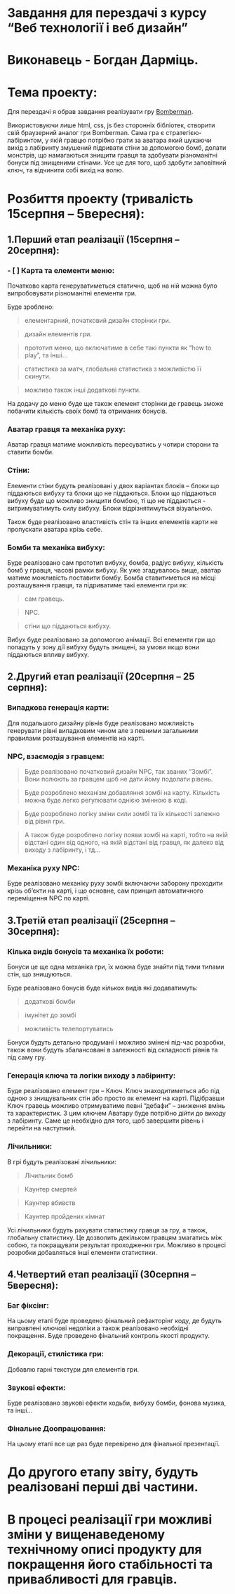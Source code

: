 # Завдання для перездачі з курсу “Веб технології і веб дизайн”
# Виконавець - Богдан Дарміць.

# Тема проекту:
Для перездачі я обрав завдання реалізувати гру [Bomberman](https://en.wikipedia.org/wiki/Bomberman).

Використовуючи лише html, css, js без сторонніх бібліотек, створити свій браузерний аналог гри Bomberman. Сама гра є стратегією-	лабіринтом, у якій гравцю потрібно грати за аватара який шукаючи вихід з лабіринту змушений підривати стіни за допомогою бомб, 		долати монстрів, що намагаються знищити гравця та здобувати різноманітні бонуси під знищеними стінами. Усе це для того, щоб 		здобути заповітний ключ, та відчинити собі вихід на волю.
	
# Розбиття проекту (тривалість  15серпня – 5вересня):

## 1.Перший етап реалізації (15серпня – 20серпня):

### - [ ] Карта та елементи меню:

Початково карта генеруватиметься статично, щоб на ній можна було випробовувати різноманітні елементи гри. 

Буде зроблено:

 > елементарний, початковий дизайн сторінки гри.
 
 > дизайн елементів гри.
 
 > прототип меню, що включатиме в себе такі пункти як “how to play”, та інші...
 
 > статистика за матч, глобальна статистика з можливістю її скинути.
 
 > можливо також інші додаткові пункти.
			
На додачу до  меню буде ще також елемент сторінки де гравець зможе побачити кількість своїх бомб та отриманих бонусів.	

### Аватар гравця та механіка руху:

Аватар гравця матиме можливість пересуватись у чотири сторони та ставити бомби. 
		
### Стіни:

Елементи стіни будуть реалізовані у двох варіантах блоків – блоки що піддаються вибуху та блоки що не піддаються. Блоки 		що піддаються вибуху буде що можливо знищити бомбою, ті що не піддаються - витримуватимуть силу вибуху. Блоки 				відрізнятимуться візуальною.

Також буде реалізовано властивість стін та інших елементів карти не пропускати аватара крізь себе.
		
### Бомби та механіка вибуху:

Буде реалізовано сам прототип вибуху, бомба, радіус вибуху, кількість бомб у гравця, часові рамки вибуху.
Як уже згадувалось вище, аватар матиме можливість поставити бомбу. Бомба ставитиметься на місці розташування гравця, та підриватиме такі елементи гри як:

 > сам гравець.
 
 > NPC.
 
 > стіни що піддаються вибуху.
 
Вибух буде реалізовано за допомогою анімації. Всі елементи гри що попадуть у зону дії вибуху будуть знищені, за умови якщо вони піддаються впливу вибуху.

## 2.Другий етап реалізації (20серпня – 25 серпня):

### Випадкова генерація карти:

Для подальшого дизайну рівнів буде реалізовано можливість генерувати рівні випадковим чином але з певними загальними правилами розташування елементів на карті. 

### NPC, взаємодія з гравцем:

 > Буде реалізовано початковий дизайн NPC, так званих “Зомбі”. Вони полюють за гравцем щоб не дати йому подолати рівень.
 
 > Буде розроблено механізм добавляння  зомбі на карту. Кількість можна буде легко регулювати однією змінною в коді. 
 
 > Буде розроблено логіку зміни сили зомбі та їх кількості залежно від рівня гри.
 
 > А також буде розроблено логіку появи зомбі на карті, тобто на якій відстані один від одного, на якій відстані від гравця, як далеко від виходу з лабіринту, і тд...

### Механіка руху NPC:

Буде реалізовано механіку руху зомбі включаючи заборону проходити крізь об’єкти на карті, і що основне, сам принцип автоматичного переміщення NPC по карті.

## 3.Третій етап реалізації (25серпня – 30серпня):

### Кілька видів бонусів та механіка їх роботи:

Бонуси це ще одна механіка гри, їх можна буде знайти під тими типами стін, що знищуються. 

Буде реалізовано бонусів буде кількох видів які додаватимуть:
 > додаткові бомби
 
 > імунітет до зомбі
 
 > можливість телепортуватись
 
Бонуси будуть детально продумані і можливо змінені під-час розробки, також вони будуть збалансовані в залежності від складності рівнів та під саму гру.

### Генерація ключа та логіки виходу з лабіринту:

Буде реалізовано елемент гри – Ключ. Ключ знаходитиметься або під одною з знищувальних стін або просто як елемент на карті. Підібравши Ключ гравець можливо отримуватиме певні “дебафи” – зниження вмінь та характеристик. З цим ключем Аватару буде потрібно дійти до виходу з лабіринту. Саме це необхідно для того, щоб завершити рівень і перейти на наступний.

### Лічильники:

В грі будуть реалізовані лічильники:

 > Лічильник бомб
 
 >  Каунтер смертей
 
 > Каунтер вбивств
 
 > Каунтер пройдених кімнат
 
Усі лічильники будуть рахувати статистику гравця за гру, а також, глобальну статистику. Це дозволить декільком гравцям змагатись між собою, та покращувати результат проходження гри. Можливо в процесі розробки добавляться інші елементи статистики.

## 4.Четвертий етап реалізації (30серпня – 5вересня):

### Баг фіксінг:

На цьому етапі буде проведено фінальний рефакторінг коду, де будуть виправлені ключові недоліки а також реалізовано необхідні покращення. Буде проведено фінальний контроль якості продукту.

### Декорації, стилістика гри:

Добавлю гарні текстури для елементів гри.

### Звукові ефекти:

Буде реалізовано звукові ефекти ходьби, вибуху бомби, фонова музика, та інші...

### Фінальне Доопрацювання:

На цьому етапі все ще раз буде перевірено для фінальної презентації.

# До другого етапу звіту, будуть реалізовані перші дві частини.
# В процесі реалізації гри можливі зміни у вищенаведеному технічному описі продукту для покращення його стабільності та привабливості для гравців.
